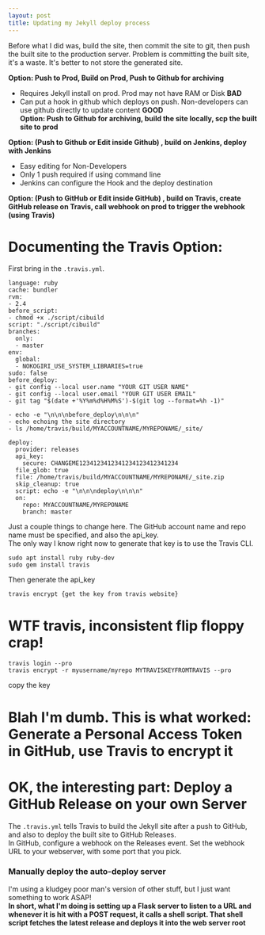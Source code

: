 ```yaml
---
layout: post
title: Updating my Jekyll deploy process
---
```


Before what I did was, build the site, then commit the site to git, then push the built site to the production server.  Problem is committing the built site, it's a waste.  It's better to not store the generated site.  
  
**Option:  Push to Prod, Build on Prod, Push to Github for archiving**
* Requires Jekyll install on prod.  Prod may not have RAM or Disk **BAD**
* Can put a hook in github which deploys on push.  Non-developers can use github directly to update content **GOOD**  
**Option: Push to Github for archiving, build the site locally, scp the built site to prod**  
  
**Option:  (Push to Github or Edit inside Github) , build on Jenkins, deploy with Jenkins**  
* Easy editing for Non-Developers
* Only 1 push required if using command line
* Jenkins can configure the Hook and the deploy destination
  
**Option:  (Push to GitHub or Edit inside GitHub) , build on Travis, create GitHub release on Travis,
call webhook on prod to trigger the webhook (using Travis)**
  
  
# Documenting the Travis Option:

First bring in the `.travis.yml`.  
```
language: ruby
cache: bundler
rvm:
- 2.4
before_script:
- chmod +x ./script/cibuild
script: "./script/cibuild"
branches:
  only:
  - master
env:
  global:
  - NOKOGIRI_USE_SYSTEM_LIBRARIES=true
sudo: false
before_deploy:
- git config --local user.name "YOUR GIT USER NAME"
- git config --local user.email "YOUR GIT USER EMAIL"
- git tag "$(date +'%Y%m%d%H%M%S')-$(git log --format=%h -1)"
  
- echo -e "\n\n\nbefore_deploy\n\n\n"
- echo echoing the site directory
- ls /home/travis/build/MYACCOUNTNAME/MYREPONAME/_site/
  
deploy:
  provider: releases
  api_key:
    secure: CHANGEME1234123412341234123412341234
  file_glob: true
  file: /home/travis/build/MYACCOUNTNAME/MYREPONAME/_site.zip
  skip_cleanup: true
  script: echo -e "\n\n\ndeploy\n\n\n"
  on:
    repo: MYACCOUNTNAME/MYREPONAME
    branch: master
```

Just a couple things to change here.  The GitHub account name and repo name must be specified, and also the api_key.  
The only way I know right now to generate that key is to use the Travis CLI.
```
sudo apt install ruby ruby-dev
sudo gem install travis
```
Then generate the api_key  
```
travis encrypt {get the key from travis website}
```
# WTF travis, inconsistent flip floppy crap!
```
travis login --pro
travis encrypt -r myusername/myrepo MYTRAVISKEYFROMTRAVIS --pro
```
copy the key
  
# Blah I'm dumb.  This is what worked:  Generate a Personal Access Token in GitHub, use Travis to encrypt it

    
# OK, the interesting part:  Deploy a GitHub Release on your own Server
  
The `.travis.yml` tells Travis to build the Jekyll site after a push to GitHub, and also to deploy the built site to GitHub Releases.  
In GitHub, configure a webhook on the Releases event.  Set the webhook URL to your webserver, with some port that you pick.  
  
### Manually deploy the auto-deploy server
I'm using a kludgey poor man's version of other stuff, but I just want something to work ASAP!  
**In short, what I'm doing is setting up a Flask server to listen to a URL and whenever it is hit with a POST request, it calls a shell script.  That shell script fetches the latest release and deploys it into the web server root**  

